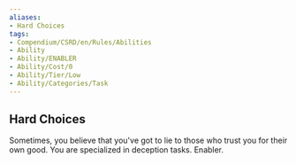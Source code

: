 ```yaml
---
aliases:
- Hard Choices
tags:
- Compendium/CSRD/en/Rules/Abilities
- Ability
- Ability/ENABLER
- Ability/Cost/0
- Ability/Tier/Low
- Ability/Categories/Task
---
```


  
## Hard Choices  
Sometimes, you believe that you've got to lie to those who trust you for their own good. You are specialized in deception tasks. Enabler.